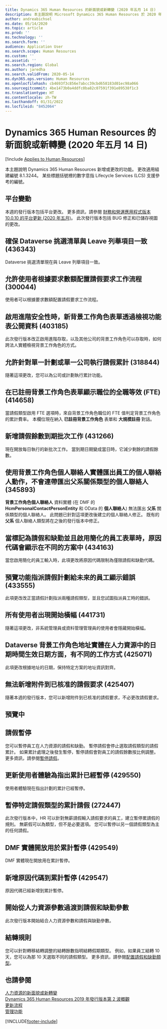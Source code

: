 ```yaml
---
title: Dynamics 365 Human Resources 的新面貌或新轉變 (2020 年五月 14 日)
description: 本主題說明 Microsoft Dynamics 365 Human Resources 於 2020 年五月14 日新增或更改的功能。
author: andreabichsel
ms.date: 05/14/2020
ms.topic: article
ms.prod: ''
ms.technology: ''
ms.search.form: ''
audience: Application User
ms.search.scope: Human Resources
ms.custom: ''
ms.assetid: ''
ms.search.region: Global
ms.author: jaredha
ms.search.validFrom: 2020-05-14
ms.dyn365.ops.version: Human Resources
ms.openlocfilehash: cb4693f3c856e7abcc39cbd658183d01ec98a066
ms.sourcegitcommit: 4be1473b0a4ddfc0ba82c07591f391e89538f1c3
ms.translationtype: HT
ms.contentlocale: zh-TW
ms.lasthandoff: 01/31/2022
ms.locfileid: "8452064"
---
```

# <a name="whats-new-or-changed-in-dynamics-365-human-resources-may-14-2020"></a>Dynamics 365 Human Resources 的新面貌或新轉變 (2020 年五月 14 日)

[!include [Applies to Human Resources](../includes/applies-to-hr.md)]



本主題說明 Dynamics 365 Human Resources 新增或更改的功能。 更改適用組建編號 8.1.3244。 某些標題括號裡的數字意指 Lifecycle Services (LCS) 支援參考的編號。

## <a name="platform-changes"></a>平台變動

本週的發行版本包括平台更改。 更多資訊，請參閱 [財務和營運應用程式版本 10.0.10 的平台更新 (2020 年五月)](../fin-ops-core/dev-itpro/get-started/whats-new-platform-update-34.md)。 此次發行版本包括 BUG 修正和已儲存視圖的更改。
 
## <a name="ensure-dataverse-picklists-are-consistent-with-leave-enums-436343"></a>確保 Dataverse 挑選清單與 Leave 列舉項目一致 (436343)

Dataverse 挑選清單現在與 Leave 列舉項目一致。

## <a name="allow-users-to-configure-leave-request-workflow-based-on-the-request-amount-300044"></a>允許使用者根據要求數額配置請假要求工作流程 (300044)

使用者可以根據要求數額配置請假要求工作流程。
 
## <a name="new-worker-form-exposes-data-through-the-view-menu-when-advanced-security-is-enabled-403185"></a>啟用進階安全性時，新背景工作角色表單透過檢視功能表公開資料 (403185)

此次發行版本改正啟用進階存取，以及其他公司的背景工作角色可以存取時，如何跨法人實體檢視背景工作角色的方式。

## <a name="allow-running-leave-accruals-for-a-single-plan-or-a-single-company-318844"></a>允許針對單一計劃或單一公司執行請假累計 (318844)

隨著這項更改，您可以為公司或計劃執行累計功能。
 
## <a name="show-the-positions-full-time-equivalent-fte-in-the-enrolled-workers-form-414658"></a>在已註冊背景工作角色表單顯示職位的全職等效 (FTE) (414658)

當請假類型啟用 FTE 選項時，來自背景工作角色職位的 FTE 值判定背景工作角色的累計費率。 本欄位現在納入 **已註冊背景工作角色** 表單和 **大規模註冊** 對話。

## <a name="add-leave-balance-expiration-batch-job-431266"></a>新增請假餘數到期批次工作 (431266)

現在開放每日執行的新批次工作。 當到期日期變成當日時，它減少剩餘的請假餘數。

## <a name="exporting-personal-contacts-for-an-employee-using-the-worker-personal-contact-person-entity-doesnt-export-personal-contacts-with-the-parent-relationship-type-345893"></a>使用背景工作角色個人聯絡人實體匯出員工的個人聯絡人動作，不會連帶匯出父系關係類型的個人聯絡人 (345893)

**背景工作角色個人聯絡人** 資料實體 (在 DMF 的 **HcmPersonalContactPersonEntity** 和 OData 的 **個人聯絡人**) 無法匯出 **父系** 關係類型的個人聯絡人。 此問題已針對這項更改後建立的個人聯絡人修正。 既有的 **父系** 個人聯絡人類型將在之後的發行版本中修正。

## <a name="reason-codes-display-across-different-scenarios-when-theyre-marked-as-leave-and-absence-and-the-streamlined-employee-form-is-enabled-434163"></a>當標記為請假和缺勤並且啟用簡化的員工表單時，原因代碼會顯示在不同的方案中 (434163)

當您啟用簡化的員工輸入時，此項更改將原因代碼限制為僅限請假和缺勤代碼。

## <a name="the-preview-feature-assign-a-leave-plan-to-employees-in-the-future-displays-error-433555"></a>預覽功能指派請假計劃給未來的員工顯示錯誤 (433555)

此項更改改正當請假計劃指派兩種請假類型，並且您試圖指派員工時的錯誤。

## <a name="getting-started-banner-appears-for-all-users-441731"></a>所有使用者出現開始橫幅 (441731)

隨著這項更改，非系統管理員或資料管理管理員的使用者會隱藏開始橫幅。 

## <a name="the-dataverse-worker-address-entity-works-differently-in-terms-of-date-time-effective-dates-in-human-resources-425071"></a>Dataverse 背景工作角色地址實體在人力資源中的日期時間生效日期方面，有不同的工作方式 (425071)

此項更改根據地址的日期，保持特定方案的地址資訊對齊。

## <a name="unable-to-add-an-attachment-to-an-approved-leave-request-425407"></a>無法新增附件到已核准的請假要求 (425407)

隨著本週的發行版本，您可以新增附件到已核准的請假要求，不必更改請假要求。

## <a name="in-preview"></a>預覽中

## <a name="leave-suspension"></a>請假暫停

您可以暫停員工在人力資源的請假和缺勤。 暫停請假會停止選取請假類型的請假累計。 如果累計處理之後發生暫停，暫停請假會對員工的請假餘數按比例調整。 更多資訊，請參閱[暫停請假](hr-leave-and-absence-suspend-leave.md)。

## <a name="update-user-experience-to-indicate-that-accrual-is-suspended-429550"></a>更新使用者體驗為指出累計已經暫停 (429550)

使用者體驗現在指出計劃的累計已經暫停。

## <a name="suspend-leave-accrual-for-specified-leave-types-272447"></a>暫停特定請假類型的累計請假 (272447)

此次發行版本中，HR 可以針對無薪請假輸入請假要求的員工，建立暫停累請假的規則。 無薪假可以為類型，但不是必要選項。 您可以暫停以另一個請假類型為主的任何請假。

## <a name="dmf-entity-available-for-accrual-suspensions-429549"></a>DMF 實體開放用於累計暫停 (429549)

DMF 實體現在開放用在累計暫停。

## <a name="add-reason-code-to-accrual-suspensions-429547"></a>新增原因代碼到累計暫停 (429547)

原因代碼已經新增到累計暫停。

## <a name="begin-transitioning-from-human-resources-parameters-to-leave-and-absence-parameters"></a>開始從人力資源參數過渡到請假和缺勤參數

此次發行版本開始結合人力資源參數和請假與缺勤參數。

## <a name="carry-forward-rules"></a>結轉規則

您可以針對轉移結轉調整的結轉餘數指明結轉假期類型。 例如，如果員工結轉 10 天，您可以為那 10 天選取不同的請假類型。 更多資訊，請參閱[配置請假和缺勤類型](hr-leave-and-absence-types.md)。

## <a name="see-also"></a>也請參閱

[人力資源的新面貌或新轉變](hr-admin-whats-new.md)</br>
[Dynamics 365 Human Resources 2019 年發行版本第 2 波概觀](/dynamics365-release-plan/2019wave2/dynamics365-human-resources/)</br>
[更新流程](hr-admin-setup-update-process.md)</br>
[管理功能](hr-admin-manage-features.md)

[!INCLUDE[footer-include](../includes/footer-banner.md)]